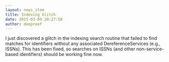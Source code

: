 ```yaml
---
layout: news_item
title: Indexing Glitch
date: 2015-03-09 20:27:58
author: deepreef
---
```


I just discovered a glitch in the indexing search routine that failed to find matches for identifiers without any associated DereferenceServices (e.g., ISSNs).  This has been fixed, so searches on ISSNs (and other non-service-based identifiers) should be working fine now.
